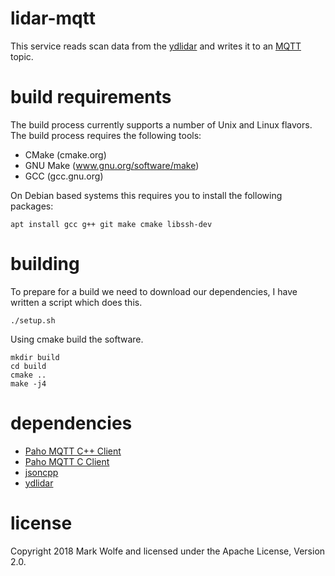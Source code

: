 # lidar-mqtt

This service reads scan data from the [ydlidar](http://www.ydlidar.com/product/X4) and writes it to an [MQTT](http://docs.oasis-open.org/mqtt/mqtt/v3.1.1/os/mqtt-v3.1.1-os.html) topic.

# build requirements

The build process currently supports a number of Unix and Linux flavors. The build process requires the following tools:
  * CMake (cmake.org)
  * GNU Make (www.gnu.org/software/make)
  * GCC (gcc.gnu.org)

On Debian based systems this requires you to install the following packages:

```
apt install gcc g++ git make cmake libssh-dev 
```

# building

To prepare for a build we need to download our dependencies, I have written a script which does this.

```
./setup.sh
```

Using cmake build the software.

```
mkdir build
cd build
cmake ..
make -j4
```

# dependencies

- [Paho MQTT C++ Client](https://eclipse.org/paho/clients/cpp/)
- [Paho MQTT C Client](https://eclipse.org/paho/clients/c/)
- [jsoncpp](https://github.com/open-source-parsers/jsoncpp)
- [ydlidar](https://github.com/EAIBOT/ydlidar)

# license

Copyright 2018 Mark Wolfe and licensed under the Apache License, Version 2.0.